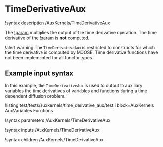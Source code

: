 # TimeDerivativeAux

!syntax description /AuxKernels/TimeDerivativeAux

The [!param](/AuxKernels/TimeDerivativeAux/factor) multiplies the output of the time derivative operation.
The time derivative of the [!param](/AuxKernels/TimeDerivativeAux/factor) is **not** computed.

!alert warning
The `TimeDerivativeAux` is restricted to constructs for which the time derivative is computed by MOOSE. Time derivative
functions have not been implemented for all functor types.

## Example input syntax

In this example, the `TimeDerivativeAux` is used to output to auxiliary variables the time derivatives
of variables and functions during a time dependent diffusion problem.

!listing test/tests/auxkernels/time_derivative_aux/test.i block=AuxKernels AuxVariables Functions

!syntax parameters /AuxKernels/TimeDerivativeAux

!syntax inputs /AuxKernels/TimeDerivativeAux

!syntax children /AuxKernels/TimeDerivativeAux
